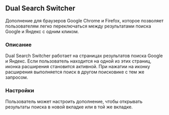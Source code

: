 ## Dual Search Switcher
Дополнение для браузеров Google Chrome и Firefox, которое позволяет пользователям легко переключаться между результатами поиска Google и Яндекс с одним кликом.

### Описание
Dual Search Switcher работает на страницах результатов поиска Google и Яндекс. Если пользователь находится на одной из этих страниц, иконка расширения становится активной. При нажатии на иконку расширения выполняется поиск в другом поисковике с тем же запросом.

### Настройки
Пользователь может настроить дополнение, чтобы открывать результаты поиска в новой вкладке или в той же вкладке. 